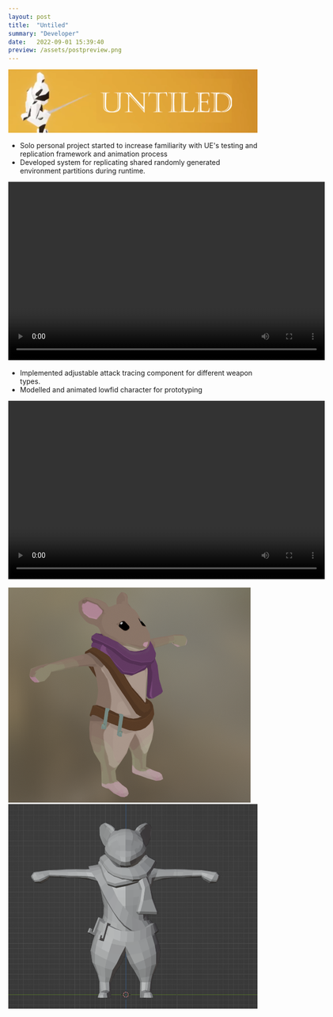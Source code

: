 ```yaml
---
layout: post
title:  "Untiled"
summary: "Developer"
date:   2022-09-01 15:39:40
preview: /assets/postpreview.png
---
```


![Picture 1](/assets/Untiled_TitleImage.png)

* Solo personal project started to increase familiarity with UE's testing and replication framework and animation process
* Developed system for replicating shared randomly generated environment partitions during runtime. 

<video width="640" height="360" controls>
  <source src="assets/Untiled_ReplicationTest.mp4" type="video/mp4">
  Your browser does not support the video tag.
</video>

* Implemented adjustable attack tracing component for different weapon types. 
* Modelled and animated lowfid character for prototyping

<video width="640" height="360" controls>
  <source src="assets/Untiled_AnimationTest.mp4" type="video/mp4">
  Your browser does not support the video tag.
</video>

![Picture 2](/assets/mouse.png)
![Picture 3](/assets/mouse3.png)